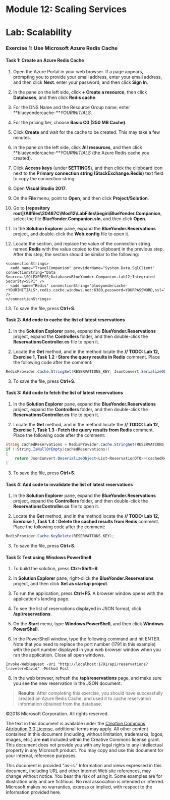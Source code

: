 # Module 12: Scaling Services

# Lab: Scalability

### Exercise 1: Use Microsoft Azure Redis Cache

#### Task 1: Create an Azure Redis Cache

1. Open the Azure Portal in your web browser. If a page appears, prompting you to provide your email address, enter your email address, and then click **Next**. enter your password, and then click **Sign In**.

2. In the pane on the left side, click **+ Create a resource**, then click **Databases**, and then click **Redis cache**.

3. For the DNS Name and the Resource Group name, enter **blueyondercache-***YOURINITIALS*.

4. For the pricing tier, choose **Basic C0 (250 MB Cache)**.

5. Click **Create** and wait for the cache to be created. This may take a few minutes.

6. In the pane on the left side, click **All resources**, and then click **blueyondercache-***YOURINITIALS* (the Azure Redis cache you created).

7. Click **Access keys** (under **SETTINGS**), and then click the clipboard icon next to the **Primary connection string (StackExchange.Redis)** text field to copy the connection string.

8. Open **Visual Studio 2017**.

9. On the **File** menu, point to **Open**, and then click **Project/Solution**.

10. Go to **[repository root]\Allfiles\20487C\Mod12\LabFiles\begin\BlueYonder.Companion**, select the file **BlueYonder.Companion.sln**, and then click **Open**.

11. In the **Solution Explorer** pane, expand the **BlueYonder.Reservations** project, and double-click the **Web.config** file to open it.

12. Locate the **<connectionStrings>** section, and replace the value of the connection string named **Redis** with the value copied to the clipboard in the previous step. After this step, the **<connectionStrings>** section should be similar to the following:

```
<connectionStrings>
  <add name="TravelCompanion" providerName="System.Data.SqlClient" connectionString="Data Source=.\SQLEXPRESS;Database=BlueYonder.Companion.Lab12;Integrated Security=SSPI" />
  <add name="Redis" connectionString="blueyondercache-*YOURINITIALS*.redis.cache.windows.net:6380,password=YOURPASSWORD,ssl=True,abortConnect=False" />
</connectionStrings>
```

13. To save the file, press **Ctrl+S**.

#### Task 2: Add code to cache the list of latest reservations

1. In the **Solution Explorer** pane, expand the **BlueYonder.Reservations** project, expand the **Controllers** folder, and then double-click the **ReservationsController.cs** file to open it.

2. Locate the **Get** method, and in the method locate the **// TODO: Lab 12, Exercise 1, Task 1.2 : Store the query results in Redis** comment. Place the following code after the comment:

```cs
RedisProvider.Cache.StringSet(RESERVATIONS_KEY, JsonConvert.SerializeObject(reservations));
```

3. To save the file, press **Ctrl+S**.

#### Task 3: Add code to fetch the list of latest reservations

1. In the **Solution Explorer** pane, expand the **BlueYonder.Reservations** project, expand the **Controllers** folder, and then double-click the **ReservationsController.cs** file to open it.

2. Locate the **Get** method, and in the method locate the **// TODO: Lab 12, Exercise 1, Task 1.3 : Fetch the query results from Redis** comment. Place the following code after the comment:

```cs
string cachedReservations = RedisProvider.Cache.StringGet(RESERVATIONS_KEY);
if (!String.IsNullOrEmpty(cachedReservations))
{
	return JsonConvert.DeserializeObject<List<ReservationDTO>>(cachedReservations);
}
```

3. To save the file, press **Ctrl+S**.

#### Task 4: Add code to invalidate the list of latest reservations

1. In the **Solution Explorer** pane, expand the **BlueYonder.Reservations** project, expand the **Controllers** folder, and then double-click the **ReservationsController.cs** file to open it.

2. Locate the **Get** method, and in the method locate the **// TODO: Lab 12, Exercise 1, Task 1.4 : Delete the cached results from Redis** comment. Place the following code after the comment:

```cs
RedisProvider.Cache.KeyDelete(RESERVATIONS_KEY);
```

3. To save the file, press **Ctrl+S**.

#### Task 5: Test using Windows PowerShell

1. To build the solution, press **Ctrl+Shift+B**.

2. In **Solution Explorer** pane, right-click the **BlueYonder.Reservations** project, and then click **Set as startup project**.

3. To run the application, press **Ctrl+F5**. A browser window opens with the application's landing page. 

4. To see the list of reservations displayed in JSON format, click **/api/reservations**.

5. On the **Start** menu, type **Windows PowerShell**, and then click **Windows PowerShell**.

6. In the PowerShell window, type the following command and hit ENTER. Note that you need to replace the port number (1791 in this example) with the port number displayed in your web browser window when you ran the application. Close all open windows.

```
Invoke-WebRequest -Uri "http://localhost:1791/api/reservations?traveler=David" -Method Post
```

8. In the web browser, refresh the **/api/reservations** page, and make sure you see the new reservation in the JSON document.

  >**Results**: After completing this exercise, you should have successfully created an Azure Redis Cache, and used it to cache reservation information obtained from the database.

©2018 Microsoft Corporation. All rights reserved.

The text in this document is available under the  [Creative Commons Attribution 3.0 License](https://creativecommons.org/licenses/by/3.0/legalcode), additional terms may apply. All other content contained in this document (including, without limitation, trademarks, logos, images, etc.) are  **not**  included within the Creative Commons license grant. This document does not provide you with any legal rights to any intellectual property in any Microsoft product. You may copy and use this document for your internal, reference purposes.

This document is provided &quot;as-is.&quot; Information and views expressed in this document, including URL and other Internet Web site references, may change without notice. You bear the risk of using it. Some examples are for illustration only and are fictitious. No real association is intended or inferred. Microsoft makes no warranties, express or implied, with respect to the information provided here.
